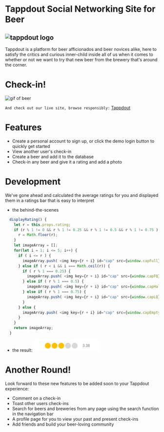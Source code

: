 # Tappdout Social Networking Site for Beer
![tappdout logo](https://scontent-lga3-2.xx.fbcdn.net/v/t1.15752-9/142710740_171244464756626_3543394188550254900_n.png?_nc_cat=100&ccb=2&_nc_sid=ae9488&_nc_ohc=K_opR1bJDuEAX8RX_Xm&_nc_ht=scontent-lga3-2.xx&oh=4827405eab574884243182d3daf95384&oe=6038B4E6)
---
Tappdout is a platform for beer afficionados and beer novices alike, here to satisfy the critics and curious inner-child inside all of us when it comes to whether or not we want to try that new beer from the brewery that's around the corner. 

# Check-in!
![gif of beer](https://media.giphy.com/media/ietk9bNd6xIsOdXJHo/giphy.gif)

`And check out our live site, browse responsibly:` [Tappdout](https://tappdout.herokuapp.com/#/ "cheers!")

# Features
- Create a personal account to sign up, or click the demo login button to quickly get started
- View another user's check-in
- Create a beer and add it to the database
- Check-in any beer and give it a rating and add a photo

# Development
We've gone ahead and calculated the average ratings for you and displayed them in a ratings bar that is easy to interpret
- the behind-the-scenes
```javascript
  displayRating() {
    let r = this.props.rating;
    if (r % 1 != 0 && r % 1 != 0.25 && r % 1 != 0.5 && r % 1 != 0.75 ) {
      r = Math.floor(r);
    }
    let imageArray = [];
    for(let i = 1; i <= 5; i++) {
      if ( i <= r ) {
        imageArray.push( <img key={r + i} id="cap" src={window.capFull}/> )
      } else if ( r < i && i === Math.ceil(r)) {
        if ( r % 1 === 0.25) {
          imageArray.push( <img key={r + i} id="cap" src={window.capFQ}/> )
        } else if ( r % 1 === 0.5) {
          imageArray.push( <img key={r + i} id="cap" src={window.capHalf}/> )
        } else if ( r % 1 === 0.75) {
          imageArray.push( <img key={r + i} id="cap" src={window.capLQ}/> )
        } 
      } else {
        imageArray.push( <img key={r + i} id="cap" src={window.capEmpty}/> )
      }
    }
    return imageArray;
  }
```
- the result:  ![avg ratings bar](https://github.com/dsuh93/Tappdout/blob/main/app/assets/images/avg%20rating%20example.PNG)
# Another Round!
Look forward to these new features to be added soon to your Tappdout experience:
- Comment on a check-in
- Toast other users check-ins
- Search for beers and breweries from any page using the search function in the navigation bar
- A profile page for you to view your past and present check-ins
- Add friends and build your beer-loving community

